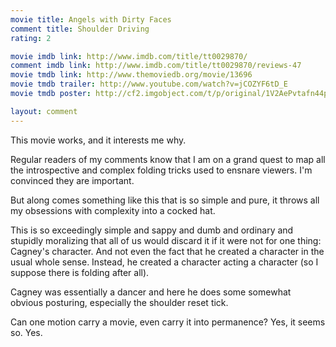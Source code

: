 ```yaml
---
movie title: Angels with Dirty Faces
comment title: Shoulder Driving
rating: 2

movie imdb link: http://www.imdb.com/title/tt0029870/
comment imdb link: http://www.imdb.com/title/tt0029870/reviews-47
movie tmdb link: http://www.themoviedb.org/movie/13696
movie tmdb trailer: http://www.youtube.com/watch?v=jCOZYF6tD_E
movie tmdb poster: http://cf2.imgobject.com/t/p/original/1V2AePvtafn44pq5apNqRF40H4P.jpg

layout: comment
---
```


This movie works, and it interests me why.

Regular readers of my comments know that I am on a grand quest to map all the introspective and complex folding tricks used to ensnare viewers. I'm convinced they are important.

But along comes something like this that is so simple and pure, it throws all my obsessions with complexity into a cocked hat.

This is so exceedingly simple and sappy and dumb and ordinary and stupidly moralizing that all of us would discard it if it were not for one thing: Cagney's character. And not even the fact that he created a character in the usual whole sense. Instead, he created a character acting a character (so I suppose there is folding after all).

Cagney was essentially a dancer and here he does some somewhat obvious posturing, especially the shoulder reset tick.

Can one motion carry a movie, even carry it into permanence? Yes, it seems so. Yes.